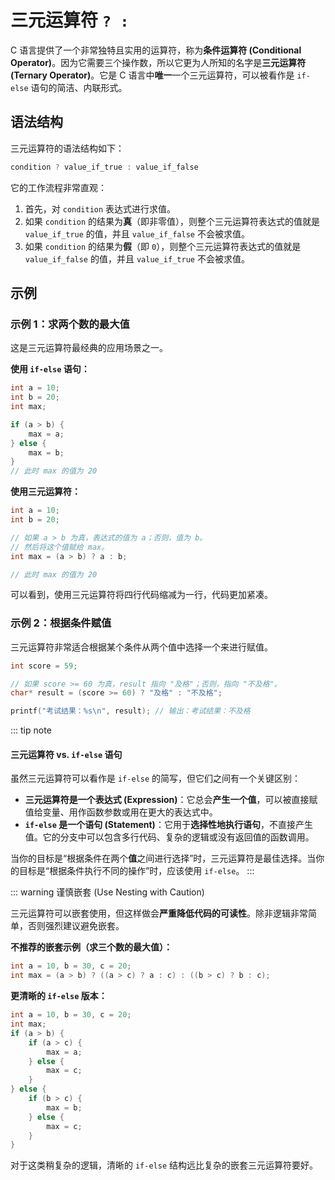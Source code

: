 # 三元运算符 `? :`

C 语言提供了一个非常独特且实用的运算符，称为**条件运算符 (Conditional Operator)**。因为它需要三个操作数，所以它更为人所知的名字是**三元运算符 (Ternary Operator)**。它是 C 语言中**唯一**一个三元运算符，可以被看作是 `if-else` 语句的简洁、内联形式。

## 语法结构

三元运算符的语法结构如下：

```c
condition ? value_if_true : value_if_false
```

它的工作流程非常直观：

1. 首先，对 `condition` 表达式进行求值。
2. 如果 `condition` 的结果为**真**（即非零值），则整个三元运算符表达式的值就是 `value_if_true` 的值，并且 `value_if_false` 不会被求值。
3. 如果 `condition` 的结果为**假**（即 `0`），则整个三元运算符表达式的值就是 `value_if_false` 的值，并且 `value_if_true` 不会被求值。

## 示例

### 示例 1：求两个数的最大值

这是三元运算符最经典的应用场景之一。

**使用 `if-else` 语句：**

```c
int a = 10;
int b = 20;
int max;

if (a > b) {
    max = a;
} else {
    max = b;
}
// 此时 max 的值为 20
```

**使用三元运算符：**

```c
int a = 10;
int b = 20;

// 如果 a > b 为真，表达式的值为 a；否则，值为 b。
// 然后将这个值赋给 max。
int max = (a > b) ? a : b;

// 此时 max 的值为 20
```

可以看到，使用三元运算符将四行代码缩减为一行，代码更加紧凑。

### 示例 2：根据条件赋值

三元运算符非常适合根据某个条件从两个值中选择一个来进行赋值。

```c
int score = 59;

// 如果 score >= 60 为真，result 指向 "及格"；否则，指向 "不及格"。
char* result = (score >= 60) ? "及格" : "不及格";

printf("考试结果：%s\n", result); // 输出：考试结果：不及格
```

::: tip note

#### 三元运算符 vs. `if-else` 语句

虽然三元运算符可以看作是 `if-else` 的简写，但它们之间有一个关键区别：

- **三元运算符是一个表达式 (Expression)**：它总会**产生一个值**，可以被直接赋值给变量、用作函数参数或用在更大的表达式中。
- **`if-else` 是一个语句 (Statement)**：它用于**选择性地执行语句**，不直接产生值。它的分支中可以包含多行代码、复杂的逻辑或没有返回值的函数调用。

当你的目标是“根据条件在两个**值**之间进行选择”时，三元运算符是最佳选择。当你的目标是“根据条件执行不同的操作”时，应该使用 `if-else`。
:::

::: warning 谨慎嵌套 (Use Nesting with Caution)

三元运算符可以嵌套使用，但这样做会**严重降低代码的可读性**。除非逻辑非常简单，否则强烈建议避免嵌套。

**不推荐的嵌套示例（求三个数的最大值）：**

```c
int a = 10, b = 30, c = 20;
int max = (a > b) ? ((a > c) ? a : c) : ((b > c) ? b : c);
```

**更清晰的 `if-else` 版本：**

```c
int a = 10, b = 30, c = 20;
int max;
if (a > b) {
    if (a > c) {
        max = a;
    } else {
        max = c;
    }
} else {
    if (b > c) {
        max = b;
    } else {
        max = c;
    }
}
```

对于这类稍复杂的逻辑，清晰的 `if-else` 结构远比复杂的嵌套三元运算符要好。
